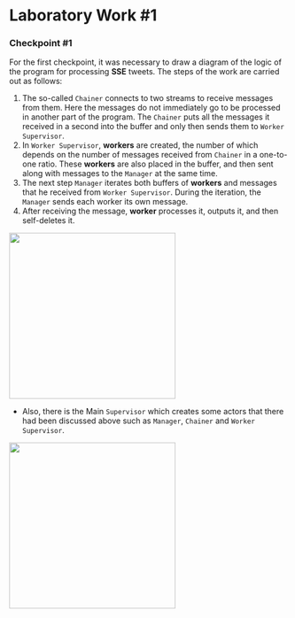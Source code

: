 # Laboratory Work #1
### Checkpoint #1
For the first checkpoint, it was necessary to draw a diagram of the logic of the program for processing **SSE** tweets.
The steps of the work are carried out as follows:
1. The so-called `Chainer` connects to two streams
to receive messages from them.  Here the messages
do not immediately go to be processed in another
part of the program. The `Chainer` puts all the messages
it received in a second into the buffer and only then sends
them to `Worker Supervisor`.
2. In `Worker Supervisor`, **workers** are created, the number of
which depends on the number of messages received from `Chainer` in a one-to-one
ratio. These **workers** are also placed in the buffer, and 
then sent along with messages to the `Manager` at the same time.
3. The next step `Manager` iterates both buffers of **workers** and
messages that he received from `Worker Supervisor`.  During
the iteration, the `Manager` sends each worker its own message.
4. After receiving the message, **worker** processes it, outputs it, and then self-deletes it.

<img src="https://i.ibb.co/hKX8kjf/Edited.png" width=300>

* Also, there is the Main `Supervisor` which creates
some actors that there had been discussed above such as
`Manager`, `Chainer` and `Worker Supervisor`. 

<img src="https://i.ibb.co/3Nctxp7/MainSup.png" width=300>